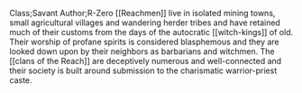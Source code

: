 Class;Savant Author;R-Zero
[[Reachmen]] live in isolated mining towns, small agricultural villages and wandering herder tribes and have retained much of their customs from the days of the autocratic [[witch-kings]] of old. Their worship of profane spirits is considered blasphemous and they are looked down upon by their neighbors as barbarians and witchmen. The [[clans of the Reach]] are deceptively numerous and well-connected and their society is built around submission to the charismatic warrior-priest caste. 
